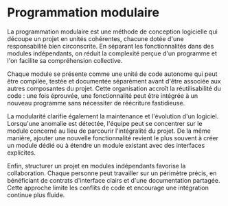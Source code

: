 # Programmation modulaire

La programmation modulaire est une méthode de conception logicielle qui découpe un projet en unités cohérentes, chacune dotée d'une responsabilité bien circonscrite. En séparant les fonctionnalités dans des modules indépendants, on réduit la complexité perçue d'un programme et l'on facilite sa compréhension collective.

Chaque module se présente comme une unité de code autonome qui peut être compilée, testée et documentée séparément avant d'être associée aux autres composantes du projet. Cette organisation accroît la réutilisabilité du code : une fois éprouvée, une fonctionnalité peut être intégrée à un nouveau programme sans nécessiter de réécriture fastidieuse.

La modularité clarifie également la maintenance et l'évolution d'un logiciel. Lorsqu'une anomalie est détectée, l'équipe peut se concentrer sur le module concerné au lieu de parcourir l'intégralité du projet. De la même manière, ajouter une nouvelle fonctionnalité revient le plus souvent à créer un module dédié ou à étendre un module existant avec des interfaces explicites.

Enfin, structurer un projet en modules indépendants favorise la collaboration. Chaque personne peut travailler sur un périmètre précis, en bénéficiant de contrats d'interface clairs et d'une documentation partagée. Cette approche limite les conflits de code et encourage une intégration continue plus fluide.
